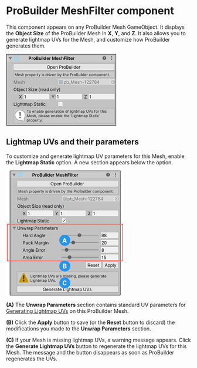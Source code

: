 # ProBuilder MeshFilter component

This component appears on any ProBuilder Mesh GameObject. It displays the **Object Size** of the ProBuilder Mesh in **X**, **Y**, and **Z**. It also allows you to generate lightmap UVs for the Mesh, and customize how ProBuilder generates them. 

![ProBuilder MeshFilter component](images/ProBuilderMesh.png) 

## Lightmap UVs and their parameters

To customize and generate lightmap UV parameters for this Mesh, enable the **Lightmap Static** option. A new section appears below the option.

![Lightmap parameters on the ProBuilder MeshFilter component](images/ProBuilderMesh-lightmapUVs.png) 

**(A)** The **Unwrap Parameters** section contains standard UV parameters for [Generating Lightmap UVs](https://docs.unity3d.com/Manual/LightingGiUvs-GeneratingLightmappingUVs.html) on this ProBuilder Mesh.

**(B)** Click the **Apply** button to save (or the **Reset** button to discard) the modifications you made to the **Unwrap Parameters** section.

**(C)** If your Mesh is missing lightmap UVs, a warning message appears. Click the **Generate Lightmap UVs** button to regenerate the lightmap UVs for this Mesh. The message and the button disappears as soon as ProBuilder regenerates the UVs.


